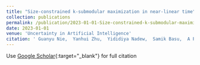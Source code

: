 ```yaml
---
title: "Size-constrained k-submodular maximization in near-linear time"
collection: publications
permalink: /publication/2023-01-01-Size-constrained-k-submodular-maximization-in-near-linear-time
date: 2023-01-01
venue: 'Uncertainty in Artificial Intelligence'
citation: ' Guanyu Nie,  Yanhui Zhu,  Yididiya Nadew,  Samik Basu,  A Pavan,  Christopher Quinn, &quot;Size-constrained k-submodular maximization in near-linear time.&quot; Uncertainty in Artificial Intelligence, 2023.'
---
```

Use [Google Scholar](https://scholar.google.com/scholar?q=Size+constrained+k+submodular+maximization+in+near+linear+time){:target="_blank"} for full citation
